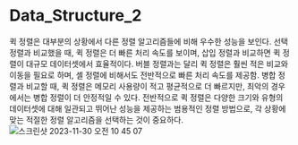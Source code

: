 # Data_Structure_2
퀵 정렬은 대부분의 상황에서 다른 정렬 알고리즘들에 비해 우수한 성능을 보인다. 선택 정렬과 비교했을 때, 퀵 정렬은 더 빠른 처리 속도를 보이며, 삽입 정렬과 비교하면 퀵 정렬이 대규모 데이터셋에서 효율적이다. 버블 정렬과는 달리 퀵 정렬은 훨씬 적은 비교와 이동을 필요로 하며, 셸 정렬에 비해서도 전반적으로 빠른 처리 속도를 제공함. 병합 정렬과 비교할 때, 퀵 정렬은 메모리 사용량이 적고 평균적으로 더 빠르지만, 최악의 경우에서는 병합 정렬이 더 안정적일 수 있다. 전반적으로 퀵 정렬은 다양한 크기와 유형의 데이터셋에 대해 일관되고 뛰어난 성능을 제공하는 범용적인 정렬 방법으로, 각 상황에 맞는 적절한 정렬 알고리즘을 선택하는 것이 중요하다.
![스크린샷 2023-11-30 오전 10 45 07](https://github.com/KIMMIN5/Data_Structure_2/assets/121488861/11f1a7ee-28a1-4313-9ce6-9e885cb1fba2)
